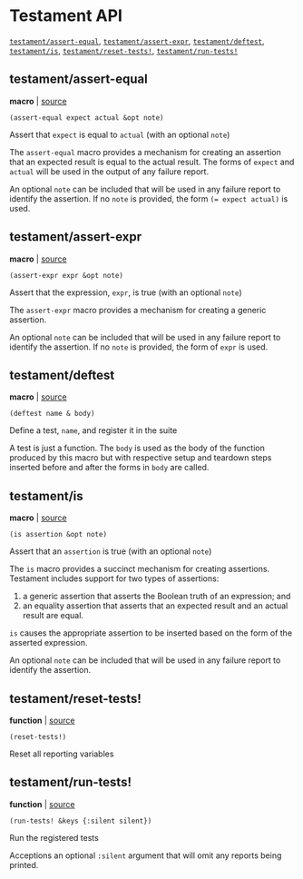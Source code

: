 # Testament API

[`testament/assert-equal`](#testamentassert-equal),
[`testament/assert-expr`](#testamentassert-expr),
[`testament/deftest`](#testamentdeftest),
[`testament/is`](#testamentis),
[`testament/reset-tests!`](#testamentreset-tests!),
[`testament/run-tests!`](#testamentrun-tests!)

## testament/assert-equal

**macro** | [source][s1]

```
(assert-equal expect actual &opt note)
```

Assert that `expect` is equal to `actual` (with an optional `note`)

The `assert-equal` macro provides a mechanism for creating an assertion that
an expected result is equal to the actual result. The forms of `expect` and
`actual` will be used in the output of any failure report.

An optional `note` can be included that will be used in any failure report to
identify the assertion. If no `note` is provided, the form `(= expect actual)`
is used.

[s1]: https://github.com/pyrmont/testament/blob/master/src/testament.janet#L153


## testament/assert-expr

**macro** | [source][s2]

```
(assert-expr expr &opt note)
```

Assert that the expression, `expr`, is true (with an optional `note`)

The `assert-expr` macro provides a mechanism for creating a generic assertion.

An optional `note` can be included that will be used in any failure report to
identify the assertion. If no `note` is provided, the form of `expr` is used.

[s2]: https://github.com/pyrmont/testament/blob/master/src/testament.janet#L140


## testament/deftest

**macro** | [source][s3]

```
(deftest name & body)
```

Define a test, `name`, and register it in the suite

A test is just a function. The `body` is used as the body of the function
produced by this macro but with respective setup and teardown steps inserted
before and after the forms in `body` are called.

[s3]: https://github.com/pyrmont/testament/blob/master/src/testament.janet#L195


## testament/is

**macro** | [source][s4]

```
(is assertion &opt note)
```

Assert that an `assertion` is true (with an optional `note`)

The `is` macro provides a succinct mechanism for creating assertions.
Testament includes support for two types of assertions:

1. a generic assertion that asserts the Boolean truth of an expression; and
2. an equality assertion that asserts that an expected result and an actual
   result are equal.

`is` causes the appropriate assertion to be inserted based on the form of the
asserted expression.

An optional `note` can be included that will be used in any failure report to
identify the assertion.

[s4]: https://github.com/pyrmont/testament/blob/master/src/testament.janet#L169


## testament/reset-tests!

**function** | [source][s5]

```
(reset-tests!)
```

Reset all reporting variables

[s5]: https://github.com/pyrmont/testament/blob/master/src/testament.janet#L227


## testament/run-tests!

**function** | [source][s6]

```
(run-tests! &keys {:silent silent})
```

Run the registered tests

Acceptions an optional `:silent` argument that will omit any reports being
printed.

[s6]: https://github.com/pyrmont/testament/blob/master/src/testament.janet#L212

